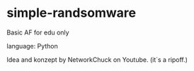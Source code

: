 # simple-randsomware
Basic AF for edu only

language: Python

Idea and konzept by NetworkChuck on Youtube. (it´s a ripoff.)
